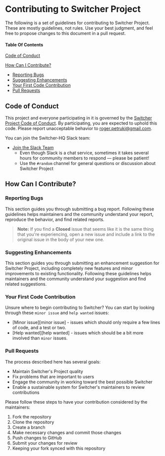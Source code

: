 # Contributing to Switcher Project

The following is a set of guidelines for contributing to Switcher Project. These are mostly guidelines, not rules. Use your best judgment, and feel free to propose changes to this document in a pull request.

#### Table Of Contents

[Code of Conduct](#code-of-conduct)

[How Can I Contribute?](#how-can-i-contribute)
  * [Reporting Bugs](#reporting-bugs)
  * [Suggesting Enhancements](#suggesting-enhancements)
  * [Your First Code Contribution](#your-first-code-contribution)
  * [Pull Requests](#pull-requests)

## Code of Conduct

This project and everyone participating in it is governed by the [Switcher Project Code of Conduct](CODE_OF_CONDUCT.md). By participating, you are expected to uphold this code. Please report unacceptable behavior to [roger.petruki@gmail.com](mailto:roger.petruki@gmail.com).

You can join the Switcher-HQ Slack team:

* [Join the Slack Team](https://switcher-hq.slack.com/)
    * Even though Slack is a chat service, sometimes it takes several hours for community members to respond &mdash; please be patient!
    * Use the `#random` channel for general questions or discussion about Switcher Project

## How Can I Contribute?

### Reporting Bugs

This section guides you through submitting a bug report. Following these guidelines helps maintainers and the community understand your report, reproduce the behavior, and find related reports.

> **Note:** If you find a **Closed** issue that seems like it is the same thing that you're experiencing, open a new issue and include a link to the original issue in the body of your new one.

### Suggesting Enhancements

This section guides you through submitting an enhancement suggestion for Switcher Project, including completely new features and minor improvements to existing functionality. Following these guidelines helps maintainers and the community understand your suggestion and find related suggestions.

### Your First Code Contribution

Unsure where to begin contributing to Switcher? You can start by looking through these `minor issue` and `help wanted` issues:

* [Minor issue][minor issue] - issues which should only require a few lines of code, and a test or two.
* [Help wanted][help wanted] - issues which should be a bit more involved than `minor` issues.

### Pull Requests

The process described here has several goals:

- Maintain Switcher's Project quality
- Fix problems that are important to users
- Engage the community in working toward the best possible Switcher
- Enable a sustainable system for Switcher's maintainers to review contributions

Please follow these steps to have your contribution considered by the maintainers:

1. Fork the repository
2. Clone the repository
3. Create a branch
4. Make necessary changes and commit those changes
5. Push changes to GitHub
6. Submit your changes for review
7. Keeping your fork synced with this repository